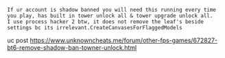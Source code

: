 ```
If ur account is shadow banned you will need this running every time you play, has built in tower unlock all & tower upgrade unlock all. 
I use process hacker 2 btw, it does not remove the leaf's beside settings bc its irrelevant.CreateCanvasesForFlaggedModels
```
uc post https://www.unknowncheats.me/forum/other-fps-games/672827-bt6-remove-shadow-ban-towner-unlock.html
